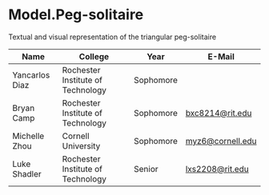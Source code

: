 # Model.Peg-solitaire
Textual and visual representation of the triangular peg-solitaire

| Name | College | Year | E-Mail |
|------|---------|------|--------|
| Yancarlos Diaz | Rochester Institute of Technology | Sophomore | |
| Bryan Camp | Rochester Institute of Technology | Sophomore | bxc8214@rit.edu |
| Michelle Zhou | Cornell University | Sophomore | myz6@cornell.edu |
| Luke Shadler | Rochester Institute of Technology | Senior | lxs2208@rit.edu |
